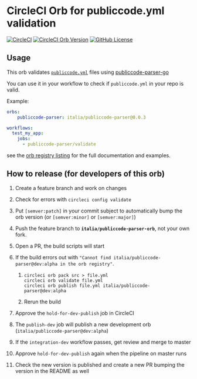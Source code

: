 # CircleCI Orb for publiccode.yml validation

[![CircleCI](https://img.shields.io/circleci/build/github/italia/publiccode-parser-orb)](https://circleci.com/gh/italia/publiccode-parser)
[![CircleCI Orb Version](https://img.shields.io/badge/endpoint.svg?url=https://badges.circleci.io/orb/italia/publiccode-parser)](https://circleci.com/orbs/registry/orb/italia/publiccode-parser)
[![GitHub License](https://img.shields.io/badge/license-MIT-lightgrey.svg)](https://raw.githubusercontent.com/romain325/pcvalidate-orb/master/LICENSE)

## Usage

This orb validates [`publiccode.yml`](https://github.com/italia/publiccode.yml) files
using [publiccode-parser-go](https://github.com/italia/publiccode-parser-go)

You can use it in your workflow to check if `publiccode.yml` in your repo is valid.

Example:

```yml
orbs:
    publiccode-parser: italia/publiccode-parser@0.0.3

workflows:
  test_my_app:
    jobs:
      - publiccode-parser/validate
```

see the [orb registry listing](https://circleci.com/orbs/registry/orb/italia/publiccode-parser)
for the full documentation and examples.

## How to release (for developers of this orb)

1. Create a feature branch and work on changes

1. Check for errors with `circleci config validate`

1. Put `[semver:patch]` in your commit subject to automatically bump the orb
   version (or `[semver:minor]` or `[semver:major]`)

1. Push the feature branch to **`italia/publiccode-parser-orb`**, not your own fork.

1. Open a PR, the build scripts will start

1. If the build errors out with
   `"Cannot find italia/publiccode-parser@dev:alpha in the orb registry"`.

    1. ```shell
       circleci orb pack src > file.yml
       circleci orb validate file.yml
       circleci orb publish file.yml italia/publiccode-parser@dev:alpha
       ```

    1. Rerun the build

1. Approve the `hold-for-dev-publish` job in CircleCI

1. The `publish-dev` job will publish a new development orb (`italia/publiccode-parser@dev:alpha`)

1. If the `integration-dev` workflow passes, get review and merge to master

1. Approve `hold-for-dev-publish` again when the pipeline on master runs

1. Check the new version is published and create a new PR bumping the version
   in the README as well
